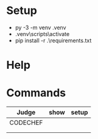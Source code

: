 # Setup

- py -3 -m venv .venv
- .venv\scripts\activate
- pip install -r .\requirements.txt

# Help

# Commands

|  Judge   | show | setup |
|:--------:|:-----|:------|
| CODECHEF |      |       |
|          |      |       |
|          |      |       |
